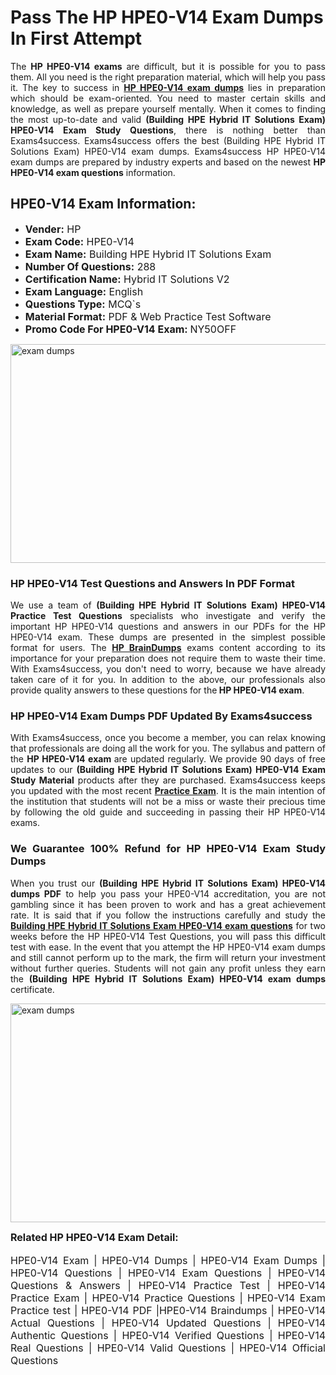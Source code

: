 <h1><strong><strong>Pass The HP HPE0-V14 Exam Dumps In First Attempt</strong></strong></h1> <p style="text-align:justify">The <strong>HP HPE0-V14 exams</strong> are difficult, but it is possible for you to pass them. All you need is the right preparation material, which will help you pass it. The key to success in <a href="https://www.exams4success.com/hp/hpe0-v14-pdf-exam-dumps"><strong>HP HPE0-V14 exam dumps</strong></a> lies in preparation which should be exam-oriented. You need to master certain skills and knowledge, as well as prepare yourself mentally. When it comes to finding the most up-to-date and valid <strong>(Building HPE Hybrid IT Solutions Exam) HPE0-V14 Exam Study Questions</strong>, there is nothing better than Exams4success. Exams4success offers the best (Building HPE Hybrid IT Solutions Exam) HPE0-V14 exam dumps. Exams4success HP HPE0-V14 exam dumps are prepared by industry experts and based on the newest <strong>HP HPE0-V14 exam questions</strong> information.</p> <h2><strong><strong>HPE0-V14 Exam Information:</strong></strong></h2> <ul> <li><span style="font-size:16px"><strong>Vender:</strong> HP</span></li> <li><span style="font-size:16px"><strong>Exam Code:</strong> HPE0-V14</span></li> <li><span style="font-size:16px"><strong>Exam Name:</strong> Building HPE Hybrid IT Solutions Exam</span></li> <li><span style="font-size:16px"><strong>Number Of Questions:</strong> 288</span></li> <li><span style="font-size:16px"><strong>Certification Name:</strong> Hybrid IT Solutions V2</span></li> <li><span style="font-size:16px"><strong>Exam Language:</strong> English</span></li> <li><span style="font-size:16px"><strong>Questions Type:</strong> MCQ`s</span></li> <li><span style="font-size:16px"><strong>Material Format:</strong> PDF & Web Practice Test Software</span></li> <li><span style="font-size:16px"><strong>Promo Code For HPE0-V14 Exam: </strong>NY50OFF</span></li> </ul> <p><a href="https://www.exams4success.com/hp/hpe0-v14-pdf-exam-dumps" rel="no-follow"><img alt="exam dumps" src="https://www.certcollections.com/uploads/content/infrist1.png" style="height:350px; width:750px" /></a></p> <h3><strong>HP HPE0-V14 Test Questions and Answers In PDF Format</strong></h3> <p style="text-align:justify">We use a team of <strong>(Building HPE Hybrid IT Solutions Exam) HPE0-V14 Practice Test Questions</strong> specialists who investigate and verify the important HP HPE0-V14 questions and answers in our PDFs for the HP HPE0-V14 exam. These dumps are presented in the simplest possible format for users. The <a href="https://www.exams4success.com/hp-exam-dumps"><strong>HP BrainDumps</strong></a> exams content according to its importance for your preparation does not require them to waste their time. With Exams4success, you don't need to worry, because we have already taken care of it for you. In addition to the above, our professionals also provide quality answers to these questions for the<strong> HP HPE0-V14 exam</strong>.</p> <h3><strong> HP HPE0-V14 Exam Dumps PDF Updated By Exams4success</strong></h3> <p style="text-align:justify">With Exams4success, once you become a member, you can relax knowing that professionals are doing all the work for you. The syllabus and pattern of the <strong>HP HPE0-V14 exam </strong>are updated regularly. We provide 90 days of free updates to our <strong>(Building HPE Hybrid IT Solutions Exam) HPE0-V14 Exam Study Material</strong> products after they are purchased. Exams4success keeps you updated with the most recent <a href="https://www.exams4success.com/"><strong>Practice Exam</strong></a>. It is the main intention of the institution that students will not be a miss or waste their precious time by following the old guide and succeeding in passing their HP HPE0-V14 exams.</p> <h3 style="text-align:justify"><strong>We Guarantee 100% Refund for HP HPE0-V14 Exam Study Dumps</strong></h3> <p style="text-align:justify">When you trust our <strong>(Building HPE Hybrid IT Solutions Exam) HPE0-V14 dumps PDF</strong> to help you pass your HPE0-V14 accreditation, you are not gambling since it has been proven to work and has a great achievement rate. It is said that if you follow the instructions carefully and study the <a href="https://www.exams4success.com/hp/hpe0-v14-pdf-exam-dumps"><strong>Building HPE Hybrid IT Solutions Exam HPE0-V14 exam questions</strong></a> for two weeks before the HP HPE0-V14 Test Questions, you will pass this difficult test with ease. In the event that you attempt the HP HPE0-V14 exam dumps and still cannot perform up to the mark, the firm will return your investment without further queries. Students will not gain any profit unless they earn the <strong>(Building HPE Hybrid IT Solutions Exam) HPE0-V14 exam dumps</strong> certificate.</p> <p style="text-align:justify"><a href="https://www.exams4success.com/hp/hpe0-v14-pdf-exam-dumps" rel="no-follow"><img alt="exam dumps" src="https://www.certcollections.com/uploads/content/free_demo1.png" style="height:350px; width:750px" /></a></p> <p style="text-align:justify"><span style="font-size:16px"><strong>Related HP HPE0-V14 Exam Detail:</strong></span><br /> <br /> <span style="font-size:16px">HPE0-V14 Exam | HPE0-V14 Dumps | HPE0-V14 Exam Dumps | HPE0-V14 Questions | HPE0-V14 Exam Questions | HPE0-V14 Questions & Answers | HPE0-V14 Practice Test | HPE0-V14 Practice Exam | HPE0-V14 Practice Questions | HPE0-V14 Exam Practice test | HPE0-V14 PDF |HPE0-V14 Braindumps | HPE0-V14 Actual Questions | HPE0-V14 Updated Questions | HPE0-V14 Authentic Questions | HPE0-V14 Verified Questions | HPE0-V14 Real Questions | HPE0-V14 Valid Questions | HPE0-V14 Official Questions</span></p>
